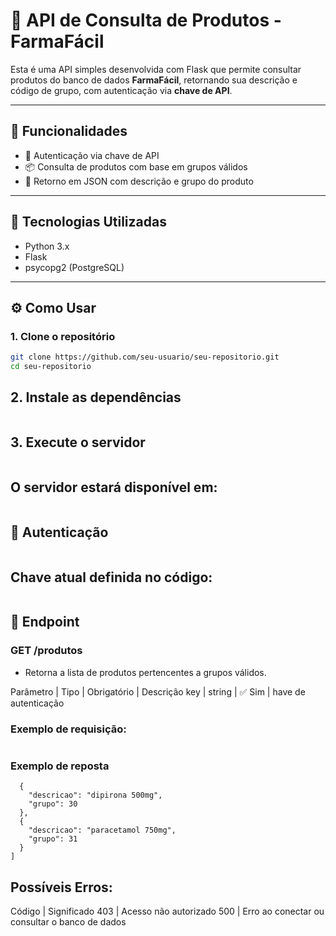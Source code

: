 # 🧪 API de Consulta de Produtos - FarmaFácil

Esta é uma API simples desenvolvida com Flask que permite consultar produtos do banco de dados **FarmaFácil**, retornando sua descrição e código de grupo, com autenticação via **chave de API**.

---

## 📌 Funcionalidades

- 🔐 Autenticação via chave de API
- 📦 Consulta de produtos com base em grupos válidos
- 🧾 Retorno em JSON com descrição e grupo do produto

---

## 🚀 Tecnologias Utilizadas

- Python 3.x
- Flask
- psycopg2 (PostgreSQL)

---

## ⚙️ Como Usar

### 1. Clone o repositório

```bash
git clone https://github.com/seu-usuario/seu-repositorio.git
cd seu-repositorio
```

## 2. Instale as dependências
```pip install flask psycopg2
```
## 3. Execute o servidor
```python app.py
```
## O servidor estará disponível em:
```http://meudominio:5000
```

## 🔐 Autenticação
```/produtos?key=SUA_CHAVE_AQUI
```
## Chave atual definida no código:
```d8A3b6JvQ1xP9zT7E**********
```

## 📨 Endpoint
### GET /produtos
- Retorna a lista de produtos pertencentes a grupos válidos.

Parâmetro | Tipo    | Obrigatório   | Descrição
key       | string  | ✅ Sim       |  have de autenticação

### Exemplo de requisição:
```GET http://meudominio:5000/produtos?key=d8A3b6JvQ1xP9z*********
```

### Exemplo de reposta
```[
  {
    "descricao": "dipirona 500mg",
    "grupo": 30
  },
  {
    "descricao": "paracetamol 750mg",
    "grupo": 31
  }
]
```

## Possíveis Erros:

Código | Significado
403 | Acesso não autorizado
500 | Erro ao conectar ou consultar o banco de dados